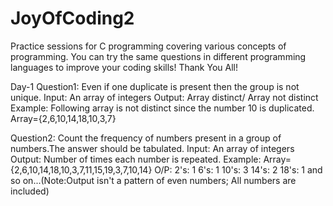 # JoyOfCoding2
Practice sessions for C programming covering various concepts of programming.
You can try the same questions in different programming languages to improve your coding skills!
Thank You All!

Day-1
Question1: Even if one duplicate is present then the group is not unique.
            Input: An array of integers
            Output: Array distinct/ Array not distinct
            Example: Following array is not distinct since the number 10 is duplicated. Array={2,6,10,14,18,10,3,7}
            
Question2: Count the frequency of numbers present in a group of numbers.The answer should be tabulated.
            Input: An array of integers
            Output: Number of times each number is repeated.
            Example: Array={2,6,10,14,18,10,3,7,11,15,19,3,7,10,14}
                     O/P:   2's: 1
                            6's: 1
                            10's: 3
                            14's: 2
                            18's: 1
                            and so on...(Note:Output isn't a pattern of even numbers; All numbers are included)
                            
                      

